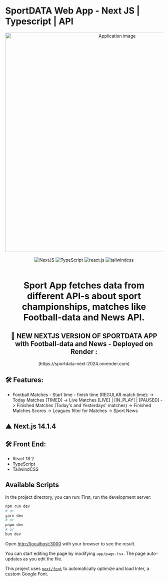 # SportDATA Web App - Next JS | Typescript | API

<div align="center">
  <img alt="Application image" src="https://vargaae.hu/images/projects/sportdata-git.png" width="700" />
</div>
<br>
  <div align="center">
    <img src="https://img.shields.io/badge/-Next_JS-black?style=for-the-badge&logoColor=white&logo=next&color=61DAFB" alt="NextJS" />
    <img src="https://img.shields.io/badge/-Typescript-black?style=for-the-badge&logoColor=white&logo=typescript&color=06B6D4" alt="TypeScript" />
    <img src="https://img.shields.io/badge/-React_TS-black?style=for-the-badge&logoColor=white&logo=react&color=61DAFB" alt="react.js" />
    <img src="https://img.shields.io/badge/-Tailwind_CSS-black?style=for-the-badge&logoColor=white&logo=tailwindcss&color=06B6D4" alt="tailwindcss" />
  </div>
<br>
<h1 align="center">
Sport App fetches data from different API-s about sport championships, matches like Football-data and News API.
</h1>
<h2 align="center"> 🚀 NEW NEXTJS VERSION OF SPORTDATA APP with Football-data and News - Deployed on Render : </h2>
<p align="center"> (https://sportdata-next-2024.onrender.com)</p>

## 🛠 Features:

- Football Matches - Start time - finish time (REGULAR match time):
-> Today Matches [TIMED]
-> Live Matches [LIVE] | [IN_PLAY] | [PAUSED]
-> Finished Matches (Today's and Yesterdays' matches)
-> Finished Matches Scores
-> Leagues filter for Matches
-> Sport News

## ▲ Next.js 14.1.4

## 🛠 Front End:

- React 18.2
- TypeScript
- TailwindCSS

## Available Scripts

In the project directory, you can run:
First, run the development server:

```bash
npm run dev
# or
yarn dev
# or
pnpm dev
# or
bun dev
```

Open [http://localhost:3000](http://localhost:3000) with your browser to see the result.

You can start editing the page by modifying `app/page.tsx`. The page auto-updates as you edit the file.

This project uses [`next/font`](https://nextjs.org/docs/basic-features/font-optimization) to automatically optimize and load Inter, a custom Google Font.

